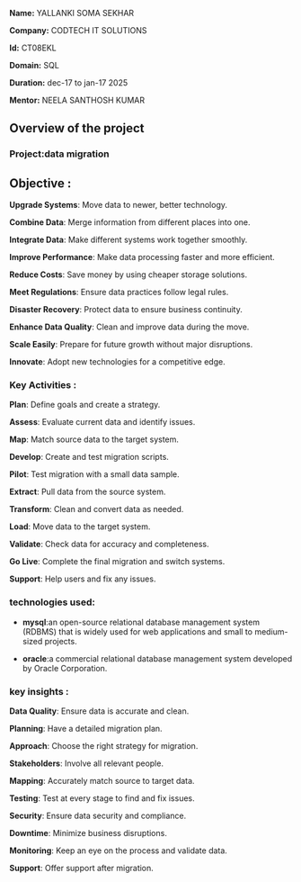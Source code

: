 **Name:** YALLANKI SOMA SEKHAR 

**Company:** CODTECH IT SOLUTIONS

**Id:** CT08EKL

**Domain:** SQL

**Duration:** dec-17 to jan-17 2025

**Mentor:** NEELA SANTHOSH KUMAR


## Overview of the project

### Project:data migration

## Objective :

**Upgrade Systems**: Move data to newer, better technology.

**Combine Data**: Merge information from different places into one.

**Integrate Data**: Make different systems work together smoothly.

**Improve Performance**: Make data processing faster and more efficient.

**Reduce Costs**: Save money by using cheaper storage solutions.

**Meet Regulations**: Ensure data practices follow legal rules.

**Disaster Recovery**: Protect data to ensure business continuity.

**Enhance Data Quality**: Clean and improve data during the move.

**Scale Easily**: Prepare for future growth without major disruptions.

**Innovate**: Adopt new technologies for a competitive edge.

### Key Activities :

**Plan**: Define goals and create a strategy.

**Assess**: Evaluate current data and identify issues.

**Map**: Match source data to the target system.

**Develop**: Create and test migration scripts.

**Pilot**: Test migration with a small data sample.

**Extract**: Pull data from the source system.

**Transform**: Clean and convert data as needed.

**Load**: Move data to the target system.

**Validate**: Check data for accuracy and completeness.

**Go Live**: Complete the final migration and switch systems.

**Support**: Help users and fix any issues.


### technologies used:

- **mysql**:an open-source relational database management system (RDBMS) that is widely used 
            for web applications and small to medium-sized projects.

- **oracle**:a commercial relational database management system developed by Oracle 
             Corporation.
  
### key insights :

**Data Quality**: Ensure data is accurate and clean.

**Planning**: Have a detailed migration plan.

**Approach**: Choose the right strategy for migration.

**Stakeholders**: Involve all relevant people.

**Mapping**: Accurately match source to target data.

**Testing**: Test at every stage to find and fix issues.

**Security**: Ensure data security and compliance.

**Downtime**: Minimize business disruptions.

**Monitoring**: Keep an eye on the process and validate data.

**Support**: Offer support after migration.
